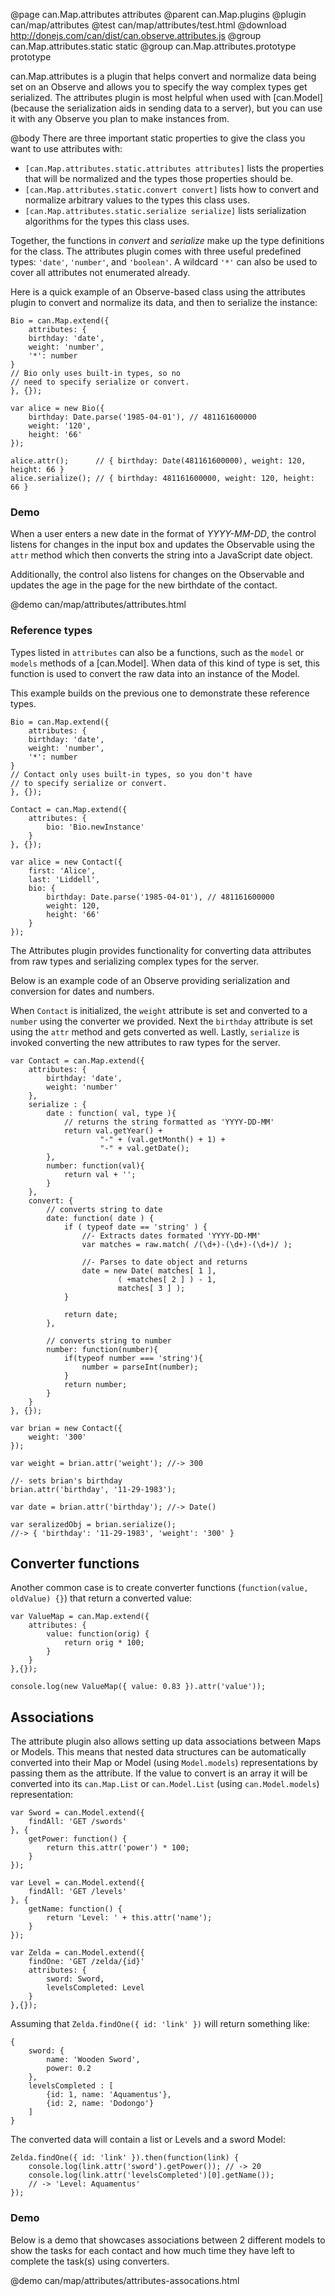 @page can.Map.attributes attributes
@parent can.Map.plugins
@plugin can/map/attributes
@test can/map/attributes/test.html
@download http://donejs.com/can/dist/can.observe.attributes.js
@group can.Map.attributes.static static
@group can.Map.attributes.prototype prototype

can.Map.attributes is a plugin that helps convert and normalize data being set on an Observe
and allows you to specify the way complex types get serialized. The attributes plugin is most
helpful when used with [can.Model] \(because the serialization aids in sending data to a server),
but you can use it with any Observe you plan to make instances
from.

@body
There are three important static properties to give the class you want to use attributes with:

- `[can.Map.attributes.static.attributes attributes]` lists the properties that will be normalized
and the types those properties should be.
- `[can.Map.attributes.static.convert convert]` lists how to convert and normalize arbitrary values
to the types this class uses.
- `[can.Map.attributes.static.serialize serialize]` lists serialization algorithms for the types
this class uses.

Together, the functions in _convert_ and _serialize_ make up the type definitions for the class.
The attributes plugin comes with three useful predefined types: `'date'`, `'number'`, and `'boolean'`. A wildcard `'*'` can also be used to cover all attributes not enumerated already.

Here is a quick example of an Observe-based class using the attributes plugin to convert and normalize
its data, and then to serialize the instance:


    Bio = can.Map.extend({
        attributes: {
        birthday: 'date',
        weight: 'number',
        '*': number
    }
    // Bio only uses built-in types, so no
    // need to specify serialize or convert.
    }, {});

    var alice = new Bio({
        birthday: Date.parse('1985-04-01'), // 481161600000
        weight: '120',
        height: '66'
    });

    alice.attr();      // { birthday: Date(481161600000), weight: 120, height: 66 }
    alice.serialize(); // { birthday: 481161600000, weight: 120, height: 66 }


### Demo

When a user enters a new date in the format of _YYYY-MM-DD_, the control 
listens for changes in the input box and updates the Observable using 
the `attr` method which then converts the string into a JavaScript date object.  

Additionally, the control also listens for changes on the Observable and 
updates the age in the page for the new birthdate of the contact.

@demo can/map/attributes/attributes.html

### Reference types

Types listed in `attributes` can also be a functions, such as the `model` or
`models` methods of a [can.Model]. When data of this kind of type is set, this
function is used to convert the raw data into an instance of the Model.

This example builds on the previous one to demonstrate these reference types.

    Bio = can.Map.extend({
        attributes: {
        birthday: 'date',
        weight: 'number',
        '*': number
    }
    // Contact only uses built-in types, so you don't have
    // to specify serialize or convert.
    }, {});

    Contact = can.Map.extend({
        attributes: {
            bio: 'Bio.newInstance'
        }
    }, {});

    var alice = new Contact({
        first: 'Alice',
        last: 'Liddell',
        bio: {
            birthday: Date.parse('1985-04-01'), // 481161600000
            weight: 120,
        	height: '66'
        }
    });

The Attributes plugin provides functionality for converting data attributes from raw types and 
serializing complex types for the server.

Below is an example code of an Observe providing serialization and conversion for dates and numbers.  

When `Contact` is initialized, the `weight` attribute is set and converted to a `number` using the
converter we provided.  Next the `birthday` attribute is set using the `attr` method and gets converted
as well.  Lastly, `serialize` is invoked converting the new attributes to raw types for the server.


	var Contact = can.Map.extend({
		attributes: {
			birthday: 'date',
			weight: 'number'
		},
		serialize : {
			date : function( val, type ){
				// returns the string formatted as 'YYYY-DD-MM'
				return val.getYear() + 
						"-" + (val.getMonth() + 1) + 
						"-" + val.getDate(); 
			},
			number: function(val){
				return val + '';
			}
		},
		convert: {
			// converts string to date
			date: function( date ) {
				if ( typeof date == 'string' ) {
					//- Extracts dates formated 'YYYY-DD-MM'
					var matches = raw.match( /(\d+)-(\d+)-(\d+)/ ); 
					
					//- Parses to date object and returns
					date = new Date( matches[ 1 ],
							( +matches[ 2 ] ) - 1, 
							matches[ 3 ] ); 
				}
				
				return date;
			},
		
			// converts string to number
			number: function(number){
				if(typeof number === 'string'){
					number = parseInt(number);
				}
				return number;
			}
		}
	}, {});

	var brian = new Contact({
		weight: '300'
	});
	
	var weight = brian.attr('weight'); //-> 300

	//- sets brian's birthday
	brian.attr('birthday', '11-29-1983');

	var date = brian.attr('birthday'); //-> Date()

	var seralizedObj = brian.serialize();
	//-> { 'birthday': '11-29-1983', 'weight': '300' }
	

## Converter functions

Another common case is to create converter functions (`function(value, oldValue) {}`) that return a converted value:

	var ValueMap = can.Map.extend({
		attributes: {
			value: function(orig) {
				return orig * 100;
			}
		}
	},{});

	console.log(new ValueMap({ value: 0.83 }).attr('value'));


## Associations

The attribute plugin also allows setting up data associations between Maps or Models. This means
that nested data structures can be automatically converted into their Map or Model (using `Model.models`) representations by passing them as the attribute.
If the value to convert is an array it will be converted into its `can.Map.List` or `can.Model.List` (using `can.Model.models`) representation:

	var Sword = can.Model.extend({
		findAll: 'GET /swords'
	}, {
		getPower: function() {
			return this.attr('power') * 100;
		}
	});

	var Level = can.Model.extend({
		findAll: 'GET /levels'
	}, {
		getName: function() {
            return 'Level: ' + this.attr('name');
        }
	});

	var Zelda = can.Model.extend({
		findOne: 'GET /zelda/{id}'
		attributes: {
			sword: Sword,
			levelsCompleted: Level
		}
	},{});


Assuming that `Zelda.findOne({ id: 'link' })` will return something like:

	{
        sword: {
            name: 'Wooden Sword',
            power: 0.2
        },
        levelsCompleted : [
            {id: 1, name: 'Aquamentus'},
            {id: 2, name: 'Dodongo'}
        ]
    }

The converted data will contain a list or Levels and a sword Model:

	Zelda.findOne({ id: 'link' }).then(function(link) {
		console.log(link.attr('sword').getPower()); // -> 20
		console.log(link.attr('levelsCompleted')[0].getName());
		// -> 'Level: Aquamentus'
	});

### Demo

Below is a demo that showcases associations between 2 different models to show the tasks
for each contact and how much time they have left to complete the task(s) using converters.

@demo can/map/attributes/attributes-assocations.html
